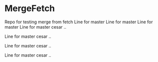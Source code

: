 # MergeFetch
Repo for testing merge from fetch
Line for master
Line for master
Line for master
Line for master cesar .. 

Line for master cesar .. 

Line for master cesar .. 

Line for master cesar .. 

